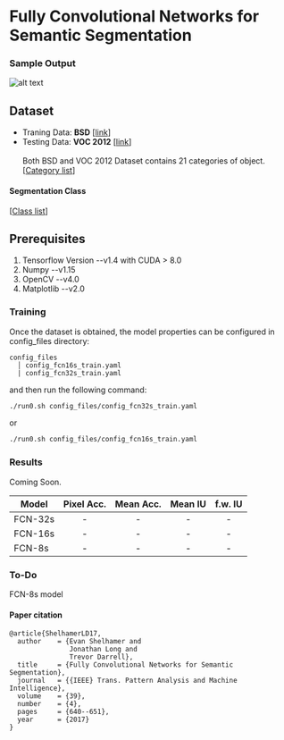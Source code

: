# Fully Convolutional Networks for Semantic Segmentation

### Sample Output
![alt text](./images/title.png "Sample output")

## Dataset
 - Traning Data:  **BSD**   [[link](http://home.bharathh.info/pubs/codes/SBD/download.html)]
 - Testing Data:  **VOC 2012**   [[link](http://host.robots.ox.ac.uk/pascal/VOC/voc2012/index.html#voc2012vs2011)] <br><br>
 Both BSD and VOC 2012 Dataset contains 21 categories of object.
 [[Category list](http://host.robots.ox.ac.uk/pascal/VOC/voc2012/segexamples/index.html)] <br>

#### Segmentation Class
[[Class list](seg_class)]

## Prerequisites
1. Tensorflow Version --v1.4 with CUDA > 8.0
2. Numpy --v1.15
3. OpenCV --v4.0
4. Matplotlib --v2.0

### Training
Once the dataset is obtained, the model properties can be configured in config_files directory:
```
config_files
  │ config_fcn16s_train.yaml
  | config_fcn32s_train.yaml    
```
and then run the following command:
```bash
./run0.sh config_files/config_fcn32s_train.yaml
```
or
```bash
./run0.sh config_files/config_fcn16s_train.yaml
```

### Results
Coming Soon.

| Model  | Pixel Acc. | Mean Acc. | Mean IU | f.w. IU |
|--------|:----------:|:---------:|:-------:|:-------:|
|FCN-32s |     -      |    -      |    -    |     -   |
|FCN-16s |     -      |    -      |    -    |     -   |
|FCN-8s  |     -      |    -      |    -    |     -   | 

### To-Do
FCN-8s model

#### Paper citation
```
@article{ShelhamerLD17,
  author    = {Evan Shelhamer and
               Jonathan Long and
               Trevor Darrell},
  title     = {Fully Convolutional Networks for Semantic Segmentation},
  journal   = {{IEEE} Trans. Pattern Analysis and Machine Intelligence},
  volume    = {39},
  number    = {4},
  pages     = {640--651},
  year      = {2017}
}
```
